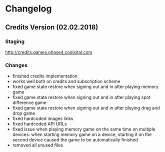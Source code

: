 # Changelog

## Credits Version (02.02.2018)

### Staging
http://credits.games.phase4.codixital.com 
### Changes
- finished credits implementation
- works well both on credits and subscription scheme
- fixed game state restore when signing out and in after playing memory game
- fixed game state restore when signing out and in after playing spot difference game
- fixed game state restore when signing out and in after playing drag and drop game
- fixed hardcoded images links
- fixed hardcoded API URLs
- fixed issue when playing memory game on the same time on multiple devices: when starting memory game on a device, starting it on the second device caused the game to be automatically finished
- removed all unused files
